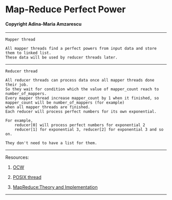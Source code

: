 # Map-Reduce Perfect Power
#### Copyright Adina-Maria Amzarescu

__________________________________________________________
`Mapper thread`

    All mapper threads find a perfect powers from input data and store them to linked list.
    These data will be used by reducer threads later.
__________________________________________________________
`Reducer thread`

    All reducer threads can process data once all mapper threads done their job.
    So they wait for condition which the value of mapper_count reach to number_of_mappers.
    Every mapper thread increase mapper_count by 1 when it finished, so mapper_count will be number_of_mappers (for example) 
    when all mapper threads are finished.   
    Each reducer will process perfect numbers for its own exponential.
    
    For example,
        reducer[0] will process perfect numbers for exponential 2 
        reducer[1] for exponential 3, reducer[2] for exponential 3 and so on.
        
    They don't need to have a list for them.
__________________________________________________________

Resources:

   1. [OCW](https://ocw.cs.pub.ro/courses/apd/laboratoare/02)

   2. [POSIX thread](https://www.cs.cmu.edu/afs/cs/academic/class/15492-f07/www/pthreads.html)

   3. [MapReduce:Theory and Implementation](https://courses.cs.washington.edu/courses/cse490h/08au/lectures/mapred.pdf)

__________________________________________________________
